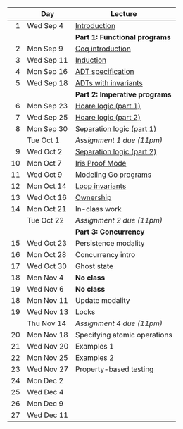 <!-- markdownlint-disable MD041 -->

|     | Day        | Lecture                                           |
| --: | ---------- | ------------------------------------------------- |
|   1 | Wed Sep 4  | [Introduction](./notes/lec1.md)                   |
|     |            | **Part 1: Functional programs**                   |
|   2 | Mon Sep 9  | [Coq introduction](./notes/coq-intro.md)          |
|   3 | Wed Sep 11 | [Induction](./notes/induction.md)                 |
|   4 | Mon Sep 16 | [ADT specification](./notes/adt_specs.md)         |
|   5 | Wed Sep 18 | [ADTs with invariants](./notes/adt_invariants.md) |
|     |            | **Part 2: Imperative programs**                   |
|   6 | Mon Sep 23 | [Hoare logic (part 1)](./notes/hoare.md)          |
|   7 | Wed Sep 25 | [Hoare logic (part 2)](./notes/hoare.md)          |
|   8 | Mon Sep 30 | [Separation logic (part 1)](./notes/sep_logic.md) |
|     | Tue Oct 1  | _Assignment 1 due (11pm)_                         |
|   9 | Wed Oct 2  | [Separation logic (part 2)](./notes/sep_logic.md) |
|  10 | Mon Oct 7  | [Iris Proof Mode](./notes/ipm.md)                 |
|  11 | Wed Oct 9  | [Modeling Go programs](./notes/goose.md)          |
|  12 | Mon Oct 14 | [Loop invariants](./notes/loop_invariants.md)     |
|  13 | Wed Oct 16 | [Ownership](./notes/ownership.md)                 |
|  14 | Mon Oct 21 | In-class work                                     |
|     | Tue Oct 22 | _Assignment 2 due (11pm)_                         |
|     |            | **Part 3: Concurrency**                           |
|  15 | Wed Oct 23 | Persistence modality                              |
|  16 | Mon Oct 28 | Concurrency intro                                 |
|  17 | Wed Oct 30 | Ghost state                                       |
|  18 | Mon Nov 4  | **No class**                                      |
|  19 | Wed Nov 6  | **No class**                                      |
|  18 | Mon Nov 11 | Update modality                                   |
|  19 | Wed Nov 13 | Locks                                             |
|     | Thu Nov 14 | _Assignment 4 due (11pm)_                         |
|  20 | Mon Nov 18 | Specifying atomic operations                      |
|  21 | Wed Nov 20 | Examples 1                                        |
|  22 | Mon Nov 25 | Examples 2                                        |
|  23 | Wed Nov 27 | Property-based testing                            |
|  24 | Mon Dec 2  |                                                   |
|  25 | Wed Dec 4  |                                                   |
|  26 | Mon Dec 9  |                                                   |
|  27 | Wed Dec 11 |                                                   |
